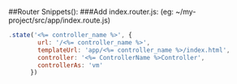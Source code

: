 ##Router Snippets():
###Add index.router.js: (eg: ~/my-project/src/app/index.route.js)
```javascript
.state('<%= controller_name %>', {
        url: '/<%= controller_name %>',
        templateUrl: 'app/<%= controller_name %>/index.html',
        controller: '<%= ControllerName %>Controller',
        controllerAs: 'vm'
      })
```
